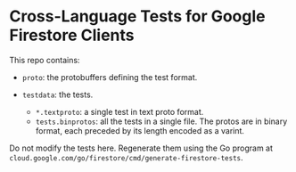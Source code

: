 # Cross-Language Tests for Google Firestore Clients

This repo contains:

- `proto`: the protobuffers defining the test format.

- `testdata`: the tests.
   - `*.textproto`: a single test in text proto format.
   - `tests.binprotos`: all the tests in a single file. The protos are in binary
      format, each preceded by its length encoded as a varint.

Do not modify the tests here. Regenerate them using the Go program at
`cloud.google.com/go/firestore/cmd/generate-firestore-tests`.
